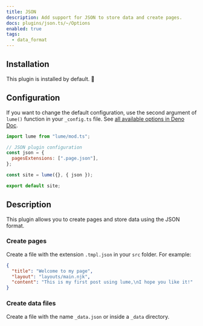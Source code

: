 ```yaml
---
title: JSON
description: Add support for JSON to store data and create pages.
docs: plugins/json.ts/~/Options
enabled: true
tags:
  - data_format
---
```


## Installation

This plugin is installed by default. 🎉

## Configuration

If you want to change the default configuration, use the second argument of
`lume()` function in your `_config.ts` file. See
[all available options in Deno Doc](https://doc.deno.land/https/deno.land/x/lume/plugins/json.ts/~/Options).

```js
import lume from "lume/mod.ts";

// JSON plugin configuration
const json = {
  pagesExtensions: [".page.json"],
};

const site = lume({}, { json });

export default site;
```

## Description

This plugin allows you to create pages and store data using the JSON format.

### Create pages

Create a file with the extension `.tmpl.json` in your `src` folder. For example:

```json
{
  "title": "Welcome to my page",
  "layout": "layouts/main.njk",
  "content": "This is my first post using lume,\nI hope you like it!"
}
```

### Create data files

Create a file with the name `_data.json` or inside a `_data` directory.
